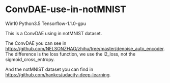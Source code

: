 
# ConvDAE-use-in-notMNIST
Win10 Python3.5 Tensorflow-1.1.0-gpu

This is a ConvDAE using in notMNIST dataset.

The ConvDAE you can see in https://github.com/NELSONZHAO/zhihu/tree/master/denoise_auto_encoder.
The difference is the loss function, we use the l2_loss, not the sigmoid_cross_entropy.


And the notMNIST dataset you can find in https://github.com/hankcs/udacity-deep-learning.
